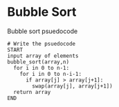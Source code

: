# Bubble Sort

Bubble sort psuedocode

```
# Write the psuedocode 
START
input array of elements
bubble_sort(array,n)
  for i in 0 to n-1:
    for i in 0 to n-i-1:
      if array[j] > array[j+1]:
        swap(array[j], array[j+1])
  return array
END
```
